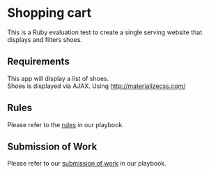 # Shopping cart
This is a Ruby evaluation test to create a single serving website that displays and filters shoes.

## Requirements
This app will display a list of shoes.  
Shoes is displayed via AJAX.
Using http://materializecss.com/

## Rules
Please refer to the [rules](https://github.com/futureworkz/playbook/tree/master/protocols/ruby-evaluation-test#rules) in our playbook.

## Submission of Work
Please refer to our [submission of work](https://github.com/futureworkz/playbook/tree/master/protocols/ruby-evaluation-test#submission-of-work) in our playbook.

